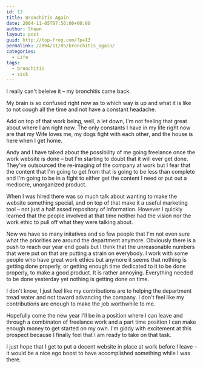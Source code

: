 ```yaml
---
id: 13
title: Bronchitis Again
date: 2004-11-05T07:56:00+00:00
author: Shawn
layout: post
guid: http://top-frog.com/?p=13
permalink: /2004/11/05/bronchitis_again/
categories:
  - Life
tags:
  - bronchitis
  - sick
---
```

I really can't beleive it – my bronchitis came back.

My brain is so confused right now as to which way is up and what it is like to not cough all the time and not have a constant headache.

Add on top of that work being, well, a let down, I'm not feeling that great about where I am right now. The only constants I have in my life right now are that my Wife loves me, my dogs fight with each other, and the house is here when I get home.

<!--more-->

Andy and I have talked about the possibility of me going freelance once the work website is done – but I'm starting to doubt that it will ever get done. They've outsourced the re-imaging of the company at work but I fear that the content that I'm going to get from that is going to be less than complete and I'm going to be in a fight to either get the content I need or put out a mediocre, unorganized product.

When I was hired there was so much talk about wanting to make the website something special, and on top of that make it a useful marketing tool – not just a half assed repository of information. However I quickly learned that the people involved at that time neither had the vision nor the work ethic to pull off what they were talking about.

Now we have so many initatives and so few people that I'm not even sure what the priorities are around the department anymore. Obviously there is a push to reach our year end goals but I think that the unreasonable numbers that were put on that are putting a strain on everybody. I work with some people who have great work ethics but anymore it seems that nothing is getting done properly, or getting enough time dedicated to it to be done properly, to make a good product. It is rather annoying. Everything needed to be done yesterday yet nothing is getting done on time.

I don't know, I just feel like my contributions are to helping the department tread water and not toward advancing the company. I don't feel like my contributions are enough to make the job worthwhile to me.

Hopefully come the new year I'll be in a position where I can leave and through a combinaton of freelance work and a part time position I can make enough money to get started on my own. I'm giddy with excitement at this prospect because I finally feel that I am ready to take on that task.

I just hope that I get to put a decent website in place at work before I leave – it would be a nice ego boost to have accomplished something while I was there.